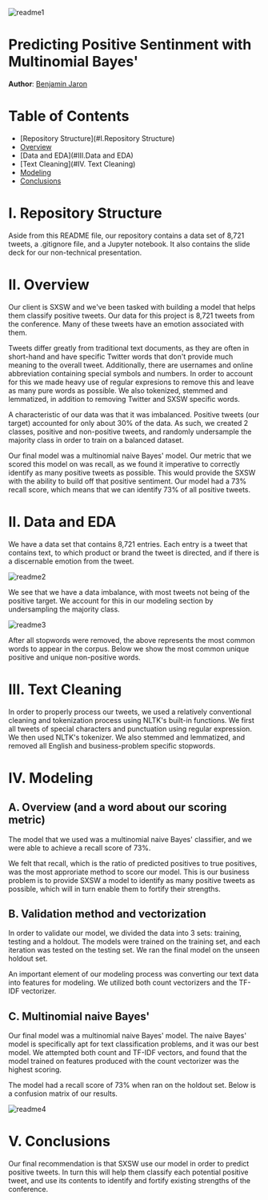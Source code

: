 ![readme1](https://github.com/bmjaron/phase_4_project/assets/115658357/2a140028-a99f-4670-a83f-98a1af42d331)

# Predicting Positive Sentinment with Multinomial Bayes'

**Author**: [Benjamin Jaron](mailto:bmjaron@gmail.com)

# Table of Contents
* [Repository Structure](#I.Repository Structure)
* [Overview](#II.Overview)
* [Data and EDA](#III.Data and EDA)
* [Text Cleaning](#IV. Text Cleaning)
* [Modeling](#V.Modeling)
* [Conclusions](#VI.Conclusions)

# I. Repository Structure

Aside from this README file, our repository contains a data set of 8,721 tweets, a .gitignore file, and a Jupyter notebook. It also contains the slide deck for our non-technical presentation. 

# II. Overview

Our client is SXSW and we've been tasked with building a model that helps them classify positive tweets. Our data for this project is 8,721 tweets from the conference. Many of these tweets have an emotion associated with them. 

Tweets differ greatly from traditional text documents, as they are often in short-hand and have specific Twitter words that don't provide much meaning to the overall tweet. Additionally, there are usernames and online abbreviation containing special symbols and numbers. In order to account for this we made heavy use of regular expresions to remove this and leave as many pure words as possible. We also tokenized, stemmed and lemmatized, in addition to removing Twitter and SXSW specific words. 

A characteristic of our data was that it was imbalanced. Positive tweets (our target) accounted for only about 30% of the data. As such, we created 2 classes, positive and non-positive tweets, and randomly undersample the majority class in order to train on a balanced dataset. 

Our final model was a multinomial naive Bayes' model. Our metric that we scored this model on was recall, as we found it imperative to correctly identify as many positive tweets as possible. This would provide the SXSW with the ability to build off that positive sentiment. Our model had a 73% recall score, which means that we can identify 73% of all positive tweets.

# II. Data and EDA

We have a data set that contains 8,721 entries. Each entry is a tweet that contains text, to which product or brand the tweet is directed, and if there is a discernable emotion from the tweet.

![readme2](https://github.com/bmjaron/phase_4_project/assets/115658357/da4868bb-ba86-4de6-b03e-ead0084451b1)

We see that we have a data imbalance, with most tweets not being of the positive target. We account for this in our modeling section by undersampling the majority class.

![readme3](https://github.com/bmjaron/phase_4_project/assets/115658357/4379d382-00c1-4323-8d89-77889c6437d9)

After all stopwords were removed, the above represents the most common words to appear in the corpus. Below we show the most common unique positive and unique non-positive words.



# III. Text Cleaning

In order to properly process our tweets, we used a relatively conventional cleaning and tokenization process using NLTK's built-in functions. We first all tweets of special characters and punctuation using regular expression. We then used NLTK's tokenizer. We also stemmed and lemmatized, and removed all English and business-problem specific stopwords.

# IV. Modeling

## A. Overview (and a word about our scoring metric)

The model that we used was a multinomial naive Bayes' classifier, and we were able to achieve a recall score of 73%. 

We felt that recall, which is the ratio of predicted positives to true positives, was the most approriate method to score our model. This is our business problem is to provide SXSW a model to identify as many positive tweets as possible, which will in turn enable them to fortify their strengths.

## B. Validation method and vectorization

In order to validate our model, we divided the data into 3 sets: training, testing and a holdout. The models were trained on the training set, and each iteration was tested on the testing set. We ran the final model on the unseen holdout set.

An important element of our modeling process was converting our text data into features for modeling. We utilized both count vectorizers and the TF-IDF vectorizer.

## C. Multinomial naive Bayes' 

Our final model was a multinomial naive Bayes' model. The naive Bayes' model is specifically apt for text classification problems, and it was our best model. We attempted both count and TF-IDF vectors, and found that the model trained on features produced with the count vectorizer was the highest scoring. 

The model had a recall score of 73% when ran on the holdout set. Below is a confusion matrix of our results. 

![readme4](https://github.com/bmjaron/phase_4_project/assets/115658357/5ac84648-b0b6-421d-90e4-e8de67b4c4fe)


# V. Conclusions 

Our final recommendation is that SXSW use our model in order to predict positive tweets. In turn this will help them classify each potential positive tweet, and use its contents to identify and fortify existing strengths of the conference.
